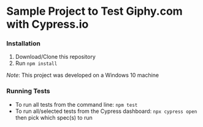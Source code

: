 # Sample Project to Test Giphy.com with Cypress.io

### Installation

1. Download/Clone this repository
2. Run `npm install`

*Note*: This project was developed on a Windows 10 machine

### Running Tests

* To run all tests from the command line: `npm test`
* To run all/selected tests from the Cypress dashboard: `npx cypress open` then pick which spec(s) to run